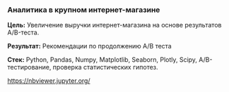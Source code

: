 ### Аналитика в крупном интернет-магазине
**Цель:**
Увеличение выручки интернет-магазина на основе результатов A/B-теста.

**Результат:**
Рекомендации по продолжению A/B теста

**Стек:**
Python, Pandas, Numpy, Matplotlib, Seaborn, Plotly, Scipy, A/B-тестирование, проверка статистических гипотез.

https://nbviewer.jupyter.org/